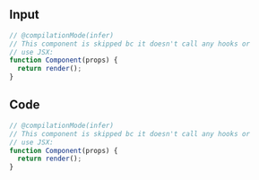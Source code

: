 
## Input

```javascript
// @compilationMode(infer)
// This component is skipped bc it doesn't call any hooks or
// use JSX:
function Component(props) {
  return render();
}

```

## Code

```javascript
// @compilationMode(infer)
// This component is skipped bc it doesn't call any hooks or
// use JSX:
function Component(props) {
  return render();
}

```
      